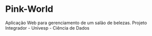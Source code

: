 # Pink-World
Aplicação Web para gerenciamento de um salão de belezas. 
Projeto Integrador - Univesp - Ciência de Dados

